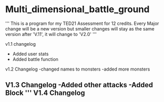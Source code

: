 # Multi_dimensional_battle_ground
'''
This is a program  for my TED21 Assessment for 12 credits.
Every Major change will be a new version but smaller changes will stay as the same version
after 'V.11', it will change to 'V2.0'
'''


v1.1 changelog
- Added user stats
- Added battle function

v1.2 Changelog
-changed names to monsters
-added more monsters

V1.3 Changelog
-Added other attacks
-Added Block
'''
V1.4 Changelog
-
